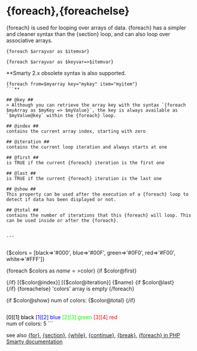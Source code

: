 # {foreach},{foreachelse} #

{foreach} is used for looping over arrays of data. {foreach} has a simpler and cleaner syntax than the {section} loop, and can also loop over associative arrays.

```
{foreach $arrayvar as $itemvar}

{foreach $arrayvar as $keyvar=>$itemvar} 
```

**Smarty 2.x obsolete syntax  is also supported.
```
{foreach from=$myarray key="mykey" item="myitem"}
```**

## @key ##
> Although you can retrieve the array key with the syntax `{foreach $myArray as $myKey => $myValue}`, the key is always available as `$myValue@key` within the {foreach} loop.

## @index ##
contains the current array index, starting with zero

## @iteration ##
contains the current loop iteration and always starts at one

## @first ##
is TRUE if the current {foreach} iteration is the first one

## @last ##
is TRUE if the current {foreach} iteration is the last one

## @show ##
This property can be used after the execution of a {foreach} loop to detect if data has been displayed or not.

## @total ##
contains the number of iterations that this {foreach} will loop. This can be used inside or after the {foreach}.


---


```
{$colors = [black=>'#000', blue=>'#00F', green=>'#0F0', red=>'#F00', white=>'#FFF']}

{foreach $colors as $name=>$color}
   {if $color@first}
      <div id=colors>
   {/if}
   <span style="color:{$color}">[{$color@index}] [{$color@iteration}] {$name}</span>
   {if $color@last}
      </div>
   {/if}
{foreachelse}
   'colors' array is empty
{/foreach}

{if $color@show}
   num of colors: {$color@total}
{/if}
```
```
<div id=colors>
<span style="color:#000">[0][1] black</span>
<span style="color:#00F">[1][2] blue</span>
<span style="color:#0F0">[2][3] green</span>
<span style="color:#F00">[3][4] red</span>
<span style="color:#FFF">[4][5] white</span>
</div>
num of colors: 5
```

see also [{for}](for.md), [{section}](section.md), [{while}](while.md), [{continue}](continue.md), [{break}](break.md), [{foreach} in PHP Smarty documentation](http://www.smarty.net/docs/en/language.function.foreach.tpl)